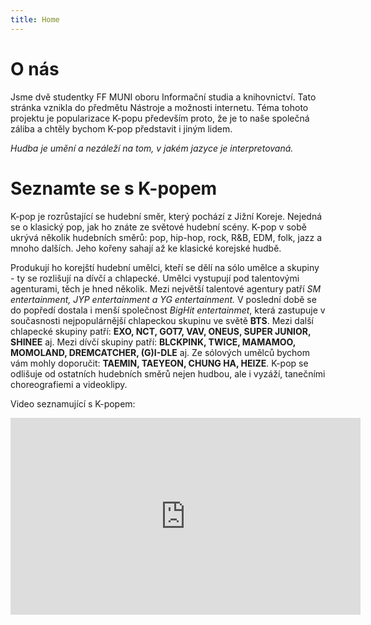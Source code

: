 ```yaml
---
title: Home
---
```


# O nás

Jsme dvě studentky FF MUNI oboru Informační studia a knihovnictví. Tato stránka vznikla do předmětu Nástroje a možnosti internetu. Téma tohoto projektu je popularizace K-popu především proto, že je to naše společná záliba a chtěly bychom K-pop představit i jiným lidem.

*Hudba je umění a nezáleží na tom, v jakém jazyce je interpretovaná.*

# Seznamte se s K-popem

K-pop je rozrůstající se hudební směr, který pochází z Jižní Koreje.
Nejedná se o klasický pop, jak ho znáte ze světové hudební scény. 
K-pop v sobě ukrývá několik hudebních směrů: pop, hip-hop, rock, R&B, EDM, folk, jazz a mnoho dalších. 
Jeho kořeny sahají až ke klasické korejské hudbě.

Produkují ho korejští hudební umělci, kteří se dělí na sólo umělce a skupiny - ty se rozlišují na dívčí a chlapecké. 
Umělci vystupují pod talentovými agenturami, těch je hned několik. Mezi největší talentové agentury patří *SM entertainment, JYP entertainment a YG entertainment.* V poslední době se do popředí dostala i menší společnost *BigHit entertainmet*, která zastupuje v současnosti nejpopulárnější chlapeckou skupinu ve světě **BTS**.
Mezi další chlapecké skupiny patří: **EXO, NCT, GOT7, VAV, ONEUS, SUPER JUNIOR, SHINEE** aj. Mezi dívčí skupiny patří: **BLCKPINK, TWICE, MAMAMOO, MOMOLAND, DREMCATCHER, (G)I-DLE** aj. Ze sólových umělců bychom vám mohly doporučit: **TAEMIN, TAEYEON, CHUNG HA, HEIZE**.
K-pop se odlišuje od ostatních hudebních směrů nejen hudbou, ale i vyzáží, tanečními choreografiemi a videoklipy.

Video seznamující s K-popem:

<iframe width="560" height="315" src="https://www.youtube.com/embed/ixdGsF6V4OA" frameborder="0" allow="accelerometer; autoplay; encrypted-media; gyroscope; picture-in-picture" allowfullscreen></iframe>
